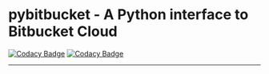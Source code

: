 # pybitbucket - A Python interface to Bitbucket Cloud

[![Codacy Badge](https://app.codacy.com/project/badge/Grade/6aaeaf8a1d9c465cb122ef33dadd66c2)](https://www.codacy.com/gh/gdesouza/pybitbucket/dashboard?utm_source=github.com&amp;utm_medium=referral&amp;utm_content=gdesouza/pybitbucket&amp;utm_campaign=Badge_Grade)
[![Codacy Badge](https://app.codacy.com/project/badge/Coverage/6aaeaf8a1d9c465cb122ef33dadd66c2)](https://www.codacy.com/gh/gdesouza/pybitbucket/dashboard?utm_source=github.com&utm_medium=referral&utm_content=gdesouza/pybitbucket&utm_campaign=Badge_Coverage)

---
